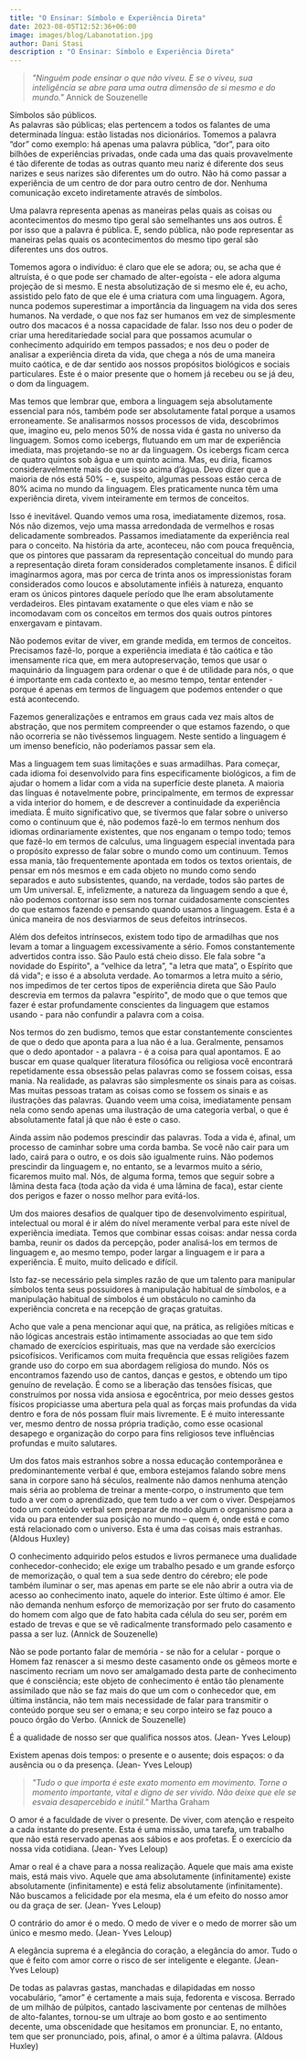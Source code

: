```yaml
---
title: "O Ensinar: Símbolo e Experiência Direta"
date: 2023-08-05T12:52:36+06:00
image: images/blog/Labanotation.jpg
author: Dani Stasi
description : "O Ensinar: Símbolo e Experiência Direta"
---
```


> *"Ninguém pode ensinar o que não viveu. E se o viveu, sua inteligência se abre para uma outra dimensão de si mesmo e do mundo."* Annick de Souzenelle


Símbolos são públicos.  
As palavras são públicas; elas pertencem a todos os falantes de uma determinada língua: estão listadas nos dicionários. 
Tomemos a palavra “dor” como exemplo: há apenas uma palavra pública, “dor”, para oito bilhões de experiências privadas, onde cada uma das quais provavelmente é tão diferente de todas as outras quanto meu nariz é diferente dos seus narizes e seus narizes são diferentes um do outro.  Não há como passar a experiência de um centro de dor para outro centro de dor.  Nenhuma comunicação exceto indiretamente através de símbolos.

Uma palavra representa apenas as maneiras pelas quais as coisas ou acontecimentos do mesmo tipo geral são semelhantes uns aos outros. É por isso que a palavra é pública. E, sendo pública, não pode representar as maneiras pelas quais os acontecimentos do mesmo tipo geral são diferentes uns dos outros.

Tomemos agora o indivíduo: é claro que ele se adora; ou, se acha que é altruísta, é o que pode ser chamado de alter-egoísta - ele adora alguma projeção de si mesmo. E nesta absolutização de si mesmo ele é, eu acho, assistido pelo fato de que ele é uma criatura com uma linguagem. Agora, nunca podemos superestimar a importância da linguagem na vida dos seres humanos. Na verdade, o que nos faz ser humanos em vez de simplesmente outro dos macacos é a nossa capacidade de falar. Isso nos deu o poder de criar uma hereditariedade social para que possamos acumular o conhecimento adquirido em tempos passados; e nos deu o poder de analisar a experiência direta da vida, que chega a nós de uma maneira muito caótica, e de dar sentido aos nossos propósitos biológicos e sociais particulares. Este é o maior presente que o homem já recebeu ou se já deu, o dom da linguagem. 

Mas temos que lembrar que, embora a linguagem seja absolutamente essencial para nós, também pode ser absolutamente fatal porque a usamos erroneamente. Se analisarmos nossos processos de vida, descobrimos que, imagino eu, pelo menos 50% de nossa vida é gasta no universo da linguagem. Somos como icebergs, flutuando em um mar de experiência imediata, mas projetando-se no ar da linguagem. Os icebergs ficam cerca de quatro quintos sob água e um quinto acima. Mas, eu diria, ficamos consideravelmente mais do que isso acima d’água. Devo dizer que a maioria de nós está 50% - e, suspeito, algumas pessoas estão cerca de 80% acima no mundo da linguagem. Eles praticamente nunca têm uma experiência direta, vivem inteiramente em termos de conceitos. 


Isso é inevitável. Quando vemos uma rosa, imediatamente dizemos, rosa. Nós não dizemos, vejo uma massa arredondada de vermelhos e rosas delicadamente sombreados. Passamos imediatamente da experiência real para o conceito. Na história da arte, aconteceu, não com pouca frequência, que os pintores que passaram da representação conceitual do mundo para a representação direta foram considerados completamente insanos. É difícil imaginarmos agora, mas por cerca de trinta anos os impressionistas foram considerados como loucos e absolutamente infiéis à natureza, enquanto eram os únicos pintores daquele período que lhe eram absolutamente verdadeiros. Eles pintavam exatamente o que eles viam e não se incomodavam com os conceitos em termos dos quais outros pintores enxergavam e pintavam. 

Não podemos evitar de viver, em grande medida, em termos de conceitos. Precisamos fazê-lo, porque a experiência imediata é tão caótica e tão imensamente rica que, em mera autopreservação, temos que usar o maquinário da linguagem para ordenar o que é de utilidade para nós, o que é importante em cada contexto e, ao mesmo tempo, tentar entender - porque é apenas em termos de linguagem que podemos entender o que está acontecendo. 

Fazemos generalizações e entramos em graus cada vez mais altos de abstração, que nos permitem compreender o que estamos fazendo, o que não ocorreria se não tivéssemos linguagem. Neste sentido a linguagem é um imenso benefício, não poderíamos passar sem ela.

Mas a linguagem tem suas limitações e suas armadilhas. Para começar, cada idioma foi desenvolvido para fins especificamente biológicos, a fim de ajudar o homem a lidar com a vida na superfície deste planeta. A maioria das línguas é notavelmente pobre, principalmente, em termos de expressar a vida interior do homem, e de descrever a continuidade da experiência imediata. É muito significativo que, se tivermos que falar sobre o universo como o continuum que é, não podemos fazê-lo em termos nenhum dos idiomas ordinariamente existentes, que nos enganam o tempo todo; temos que fazê-lo em termos de calculus, uma linguagem especial inventada para o propósito expresso de falar sobre o mundo como um continuum. Temos essa mania, tão frequentemente apontada em todos os textos orientais, de pensar em nós mesmos e em cada objeto no mundo como sendo separados e auto subsistentes, quando, na verdade, todos são partes de um Um universal. E, infelizmente, a natureza da linguagem sendo a que é, não podemos contornar isso sem nos tornar cuidadosamente conscientes do que estamos fazendo e pensando quando usamos a linguagem. Esta é a única maneira de nos desviarmos de seus defeitos intrínsecos. 

Além dos defeitos intrínsecos, existem todo tipo de armadilhas que nos levam a tomar a linguagem excessivamente a sério. Fomos constantemente advertidos contra isso. São Paulo está cheio disso. Ele fala sobre "a novidade do Espírito", a “velhice da letra”, "a letra que mata”, o Espírito que dá vida"; e isso é a absoluta verdade. Ao tomarmos a letra muito a sério, nos impedimos de ter certos tipos de experiência direta que São Paulo descrevia em termos da palavra "espírito", de modo que o que temos que fazer é estar profundamente conscientes da linguagem que estamos usando - para não confundir a palavra com a coisa. 

Nos termos do zen budismo, temos que estar constantemente conscientes de que o dedo que aponta para a lua não é a lua. Geralmente, pensamos que o dedo apontador - a palavra - é a coisa para qual apontamos. E ao buscar em quase qualquer literatura filosófica ou religiosa você encontrará repetidamente essa obsessão pelas palavras como se fossem coisas, essa mania. Na realidade, as palavras são simplesmente os sinais para as coisas. Mas muitas pessoas tratam as coisas como se fossem os sinais e as ilustrações das palavras. Quando veem uma coisa, imediatamente pensam nela como sendo apenas uma ilustração de uma categoria verbal, o que é absolutamente fatal já que não é este o caso. 

Ainda assim não podemos prescindir das palavras. Toda a vida é, afinal, um processo de caminhar sobre uma corda bamba. Se você não cair para um lado, cairá para o outro, e os dois são igualmente ruins. Não podemos prescindir da linguagem e, no entanto, se a levarmos muito a sério, ficaremos muito mal. Nós, de alguma forma, temos que seguir sobre a lâmina desta faca (toda ação da vida é uma lâmina de faca), estar ciente dos perigos e fazer o nosso melhor para evitá-los.

Um dos maiores desafios de qualquer tipo de desenvolvimento espiritual, intelectual ou moral é ir além do nível meramente verbal para este nível de experiência imediata.  Temos que combinar essas coisas: andar nessa corda bamba, reunir os dados da percepção, poder analisá-los em termos de linguagem e, ao mesmo tempo, poder largar a linguagem e ir para a experiência. É muito, muito delicado e difícil.

Isto faz-se necessário pela simples razão de que um talento para manipular símbolos tenta seus possuidores à manipulação habitual de símbolos, e a manipulação habitual de símbolos é um obstáculo no caminho da experiência concreta e na recepção de graças gratuitas.

Acho que vale a pena mencionar aqui que, na prática, as religiões míticas e não lógicas ancestrais estão intimamente associadas ao que tem sido chamado de exercícios espirituais, mas que na verdade são exercícios psicofísicos.  Verificamos com muita frequência que essas religiões fazem grande uso do corpo em sua abordagem religiosa do mundo.  Nós os encontramos fazendo uso de cantos, danças e gestos, e obtendo um tipo genuíno de revelação.  É como se a liberação das tensões físicas, que construímos por nossa vida ansiosa e egocêntrica, por meio desses gestos físicos propiciasse uma abertura pela qual as forças mais profundas da vida dentro e fora de nós possam fluir mais livremente.  E é muito interessante ver, mesmo dentro de nossa própria tradição, como esse ocasional desapego e organização do corpo para fins religiosos teve influências profundas e muito salutares.

Um dos fatos mais estranhos sobre a nossa educação contemporânea e predominantemente verbal é que, embora estejamos falando sobre mens sana in corpore sano há séculos, realmente não damos nenhuma atenção mais séria ao problema de treinar a mente-corpo, o instrumento que tem tudo a ver com o aprendizado, que tem tudo a ver com o viver.  Despejamos todo um conteúdo verbal sem preparar de modo algum o organismo para a vida ou para entender sua posição no mundo – quem é, onde está e como está relacionado com o universo. Esta é uma das coisas mais estranhas. (Aldous Huxley)

O conhecimento adquirido pelos estudos e livros permanece uma dualidade conhecedor-conhecido; ele exige um trabalho pesado e um grande esforço de memorização, o qual tem a sua sede dentro do cérebro; ele pode também iluminar o ser, mas apenas em parte se ele não abrir a outra via de acesso ao conhecimento inato, aquele do interior.
Este último é amor. Ele não demanda nenhum esforço de memorização por ser fruto do casamento do homem com algo que de fato habita cada célula do seu ser, porém em estado de trevas e que se vê radicalmente transformado pelo casamento e passa a ser luz. (Annick de Souzenelle)

Não se pode portanto falar de memória - se não for a celular - porque o Homem faz renascer a si mesmo deste casamento onde os gêmeos morte e nascimento recriam um novo ser amalgamado desta parte de conhecimento que é consciência; este objeto de conhecimento é então tão plenamente assimilado que não se faz mais do que um com o conhecedor que, em última instância, não tem mais necessidade de falar para transmitir o conteúdo porque seu ser o emana; e seu corpo inteiro se faz pouco a pouco órgão do Verbo. (Annick de Souzenelle)

É a qualidade de nosso ser que qualifica nossos atos. (Jean- Yves Leloup)

Existem apenas dois tempos: o presente e o ausente; dois espaços: o da ausência ou o da presença. (Jean- Yves Leloup)

> *"Tudo o que importa é este exato momento em movimento. Torne o momento importante, vital e digno de ser vivido. Não deixe que ele se esvaia desapercebido e inútil."* Martha Graham

O amor é a faculdade de viver o presente. De viver, com atenção e respeito a cada instante do presente. Esta é uma missão, uma tarefa, um trabalho que não está reservado apenas aos sábios e aos profetas. É o exercício da nossa vida cotidiana. (Jean- Yves Leloup)



Amar o real é a chave para a nossa realização. Aquele que mais ama existe mais, está mais vivo. Aquele que ama absolutamente (infinitamente) existe absolutamente (infinitamente) e está feliz absolutamente
(infinitamente). Não buscamos a felicidade por ela mesma, ela é um efeito do nosso amor ou da graça de ser. (Jean- Yves Leloup)

O contrário do amor é o medo. O medo de viver e o medo de morrer são um único e mesmo medo. (Jean- Yves Leloup)

A elegância suprema é a elegância do coração, a elegância do amor. Tudo o que é feito com amor corre o risco de ser inteligente e elegante. (Jean- Yves Leloup)

De todas as palavras gastas, manchadas e dilapidadas em nosso vocabulário, “amor” é certamente a mais suja, fedorenta e viscosa.  Berrado de um milhão de púlpitos, cantado lascivamente por centenas de milhões de alto-falantes, tornou-se um ultraje ao bom gosto e ao sentimento decente, uma obscenidade que hesitamos em pronunciar.  E, no entanto, tem que ser pronunciado, pois, afinal, o amor é a última palavra. (Aldous Huxley)

